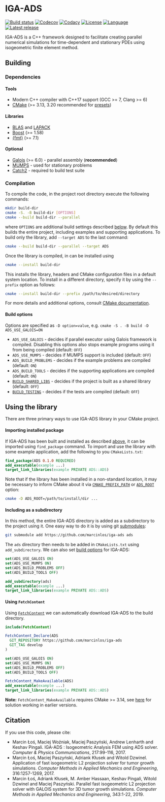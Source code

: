 # IGA-ADS

[![Build status](https://github.com/marcinlos/iga-ads/actions/workflows/build.yml/badge.svg)](https://github.com/marcinlos/iga-ads/actions?query=workflow%3ABuild+branch%3Adevelop)
[![Codecov](https://codecov.io/gh/marcinlos/iga-ads/branch/develop/graph/badge.svg?token=rkZgDGLoTy)](https://codecov.io/gh/marcinlos/iga-ads)
[![Codacy](https://img.shields.io/codacy/grade/b7a914bc4ba44b3ba5ef5226ee3273c0)](https://www.codacy.com/gh/marcinlos/iga-ads/dashboard?utm_source=github.com&amp;utm_medium=referral&amp;utm_content=marcinlos/iga-ads&amp;utm_campaign=Badge_Grade)
[![License](https://img.shields.io/github/license/marcinlos/iga-ads)](https://raw.githubusercontent.com/marcinlos/iga-ads/develop/LICENSE)
[![Language](https://img.shields.io/badge/C%2B%2B-17-b.svg?logo=cplusplus)](https://isocpp.org/)
[![Latest release](https://img.shields.io/github/v/release/marcinlos/iga-ads)](https://github.com/marcinlos/iga-ads/releases)

IGA-ADS is a C++ framework designed to facilitate creating parallel numerical simulations for
time-dependent and stationary PDEs using isogeometric finite element method.

## Building

### Dependencies

#### Tools
- Modern C++ compiler with C++17 support (GCC >= 7, Clang >= 6)
- [CMake](https://cmake.org/)
  (>= 3.13, 3.20 recommended for [presets](https://cmake.org/cmake/help/latest/manual/cmake-presets.7.html))

#### Libraries
- [BLAS](http://www.netlib.org/blas/) and [LAPACK](https://www.netlib.org/lapack/)
- [Boost](https://www.boost.org/) (>= 1.58)
- [{fmt}](https://github.com/fmtlib/fmt) (>= 7.1)

#### Optional
- [Galois](https://iss.oden.utexas.edu/?p=projects/galois) (>= 6.0) - parallel assembly
  (**recommended**)
- [MUMPS](http://mumps.enseeiht.fr/) - used for stationary problems
- [Catch2](https://github.com/catchorg/Catch2) - required to build test suite

### Compilation

To compile the code, in the project root directory execute the following commands:
```bash
mkdir build-dir
cmake -S. -B build-dir [OPTIONS]
cmake --build build-dir --parallel
```
where `OPTIONS` are additional build settings described [below](#build-options).
By default this builds the entire project, including examples and supporting applications.
To build only the library, add `--target ADS` to the last command:
```bash
cmake --build build-dir --parallel --target ADS
```

Once the library is compiled, in can be installed using
```bash
cmake --install build-dir
```
This installs the library, headers and CMake configuration files in a default system location.
To install in a different directory, specify it by using the `--prefix` option as follows:
```bash
cmake --install build-dir --prefix /path/to/desired/directory
```

For more details and additional options, consult
[CMake documentation](https://cmake.org/cmake/help/latest/manual/cmake.1.html).

#### Build options

Options are specified as `-D option=value`, e.g.  `cmake -S . -B build -D ADS_USE_GALOIS=ON`
- `ADS_USE_GALOIS` - decides if parallel executor using Galois framework is compiled. Disabling this
  options also stops example programs using it from being compiled (default: `OFF`)
- `ADS_USE_MUMPS` - decides if MUMPS support is included (default: `OFF`)
- `ADS_BUILD_PROBLEMS` - decides if the example problems are compiled (default: `ON`)
- `ADS_BUILD_TOOLS` - decides if the supporting applications are compiled (default: `ON`)
- [`BUILD_SHARED_LIBS`](https://cmake.org/cmake/help/latest/variable/BUILD_SHARED_LIBS.html) -
  decides if the project is built as a shared library (default: `OFF`)
- [`BUILD_TESTING`](https://cmake.org/cmake/help/latest/module/CTest.html) - decides if the tests
  are compiled (default: `OFF`)

## Using the library

There are three primary ways to use IGA-ADS library in your CMake project.

#### Importing installed package

If IGA-ADS has been built and installed as described [above](#compilation),
it can be imported using `find_package` command.
To import and use the library with some example application,
add the following to you `CMakeLists.txt`:
```cmake
find_package(ADS 0.1.0 REQUIRED)
add_executable(example ...)
target_link_libraries(example PRIVATE ADS::ADS)
```
Note that if the library has been installed in a non-standard location,
it may be necessary to inform CMake about it via
[`CMAKE_PREFIX_PATH`](https://cmake.org/cmake/help/latest/variable/CMAKE_PREFIX_PATH.html)
or
[`ADS_ROOT`](https://cmake.org/cmake/help/latest/variable/PackageName_ROOT.html)
option:
```bash
cmake -D ADS_ROOT=/path/to/install/dir ...
```

#### Including as a subdirectory

In this method, the entire IGA-ADS directory is added as a subdirectory to the project using it.
One easy way to do it is by using git
[submodules](https://git-scm.com/book/en/v2/Git-Tools-Submodules):
```bash
git submodule add https://github.com/marcinlos/iga-ads ads
```
The `ads` directory then needs to be added in `CMakeLists.txt` using `add_subdirectory`.
We can also set [build options](#build-options) for IGA-ADS:
```cmake
set(ADS_USE_GALOIS ON)
set(ADS_USE_MUMPS ON)
set(ADS_BUILD_PROBLEMS OFF)
set(ADS_BUILD_TOOLS OFF)

add_subdirectory(ads)
add_executable(example ...)
target_link_libraries(example PRIVATE ADS::ADS)
```

#### Using `FetchContent`

Using [`FetchContent`](https://cmake.org/cmake/help/latest/module/FetchContent.html)
we can automatically download IGA-ADS to the build directory.
```cmake
include(FetchContent)

FetchContent_Declare(ADS
  GIT_REPOSITORY https://github.com/marcinlos/iga-ads
  GIT_TAG develop
)

set(ADS_USE_GALOIS ON)
set(ADS_USE_MUMPS ON)
set(ADS_BUILD_PROBLEMS OFF)
set(ADS_BUILD_TOOLS OFF)

FetchContent_MakeAvailable(ADS)
add_executable(example ...)
target_link_libraries(example PRIVATE ADS::ADS)
```
**Note:** `FetchContent_MakeAvailable` requires CMake >= 3.14, see
[here](https://cmake.org/cmake/help/latest/module/FetchContent.html#fetch-content-canonical-pattern)
for solution working in earlier versions.

## Citation

If you use this code, please cite:
- Marcin Łoś, Maciej Woźniak, Maciej Paszyński, Andrew Lenharth and Keshav Pingali.
  IGA-ADS : Isogeometric Analysis FEM using ADS solver.
  _Computer & Physics Communications_, 217:99-116, 2017.
- Marcin Łoś,  Maciej Paszyński, Adriank Kłusek and Witold Dzwinel.
  Application of fast isogeometric L2 projection solver for tumor growth simulations.
  _Computer Methods in Applied Mechanics and Engineering_, 316:1257-1269, 2017.
- Marcin Łoś,  Adriank Kłusek, M. Amber Hassaan, Keshav Pingali, Witold Dzwinel and Maciej Paszyński.
  Parallel fast isogeometric L2 projection solver with GALOIS system for 3D tumor growth simulations.
  _Computer Methods in Applied Mechanics and Engineering_, 343:1-22, 2019.
